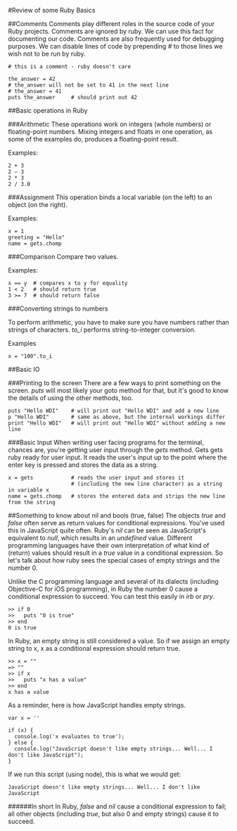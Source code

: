 #Review of some Ruby Basics

##Comments
Comments play different roles in the source code of your Ruby projects. Comments are ignored by ruby. We can use this fact for documenting our code.  Comments are also frequently used for debugging purposes. We can disable lines of code by prepending *#* to those lines we wish not to be run by ruby.

    # this is a comment - ruby doesn't care

	the_answer = 42
	# the_answer will not be set to 41 in the next line
    # the_answer = 41
    puts the_answer		# should print out 42
    
    

##Basic operations in Ruby


###Arithmetic
These operations work on integers (whole numbers) or floating-point numbers. Mixing integers and floats in one operation, as some of the examples do, produces a floating-point result.

Examples:

    2 + 3
	2 – 3
	2 * 3
	2 / 3.0


###Assignment
This operation binds a local variable (on the left) to an object (on the right).

Examples:

	x = 1
	greeting = "Hello"
	name = gets.chomp
 
###Comparison
Compare two values.

Examples:

	x == y  # compares x to y for equality
	1 < 2 	# should return true
	3 >= 7 	# should return false

###Converting strings to numbers

To perform arithmetic, you have to make sure you have numbers rather than strings of characters. *to_i* performs string-to-integer conversion.

Examples

    x = "100".to_i

##Basic IO

###Printing to the screen
There are a few ways to print something on the screen. *puts* will most likely your goto method for that, but it's good to know the details of using the other methods, too.

    puts "Hello WDI"	# will print out "Hello WDI" and add a new line
    p "Hello WDI"		# same as above, but the internal workings differ
    print "Hello WDI"	# will print out "Hello WDI" without adding a new line
    
    
###Basic Input
When writing user facing programs for the terminal, chances are, you're getting user input through the *gets* method. Gets gets ruby ready for user input. It reads the user's input up to the point where the enter key is pressed and stores the data as a string.

    x = gets			# reads the user input and stores it
    					# (including the new line character) as a string in variable x
    name = gets.chomp	# stores the entered data and strips the new line from the string
    

##Something to know about nil and bools (true, false)
The objects *true* and *false* often serve as return values for conditional expressions. You've used this in JavaScript quite often. Ruby's *nil* can be seen as JavaScript's equivalent to *null*, which results in an *undefined* value. Different programming languages have their own interpretation of what kind of (return) values should result in a *true* value in a conditional expression. So let's talk about how ruby sees the special cases of empty strings and the number 0.

Unlike the C programming language and several of its dialects (including Objective-C for iOS programming), in Ruby the number 0 cause a conditional expression to succeed. You can test this easily in *irb* or *pry*.

    >> if 0
    >>   puts "0 is true"
    >> end
    0 is true

In Ruby, an empty string is still considered a value. So if we assign an empty string to x, x as a conditional expression should return true.

	>> x = ""
    => ""
    >> if x
	>>   puts "x has a value"
	>> end
	x has a value

As a reminder, here is how JavaScript handles empty strings.

    var x = ''

    if (x) {
      console.log('x evaluates to true');
    } else {
      console.log("JavaScript doesn't like empty strings... Well... I don't like JavaScript");
    }

If we run this script (using node), this is what we would get:

    JavaScript doesn't like empty strings... Well... I don't like JavaScript

######In short
In Ruby, *false* and *nil* cause a conditional expression to fail; all other objects (including *true*, but also 0 and empty strings) cause it to succeed.

